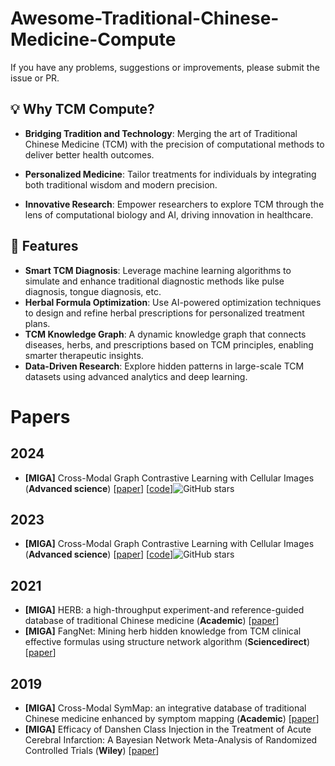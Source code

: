 # Awesome-Traditional-Chinese-Medicine-Compute

If you have any problems, suggestions or improvements, please submit the issue or PR.

## 💡 Why TCM Compute?

- **Bridging Tradition and Technology**: Merging the art of Traditional Chinese Medicine (TCM) with the precision of computational methods to deliver better health outcomes.

- **Personalized Medicine**: Tailor treatments for individuals by integrating both traditional wisdom and modern precision.

- **Innovative Research**: Empower researchers to explore TCM through the lens of computational biology and AI, driving innovation in healthcare.

## 🌟 **Features**
- **Smart TCM Diagnosis**: Leverage machine learning algorithms to simulate and enhance traditional diagnostic methods like pulse diagnosis, tongue diagnosis, etc.
- **Herbal Formula Optimization**: Use AI-powered optimization techniques to design and refine herbal prescriptions for personalized treatment plans.
- **TCM Knowledge Graph**: A dynamic knowledge graph that connects diseases, herbs, and prescriptions based on TCM principles, enabling smarter therapeutic insights.
- **Data-Driven Research**: Explore hidden patterns in large-scale TCM datasets using advanced analytics and deep learning.

# Papers

## 2024

- <a name=""></a>**[MIGA]** Cross-Modal Graph Contrastive Learning with Cellular Images (**Advanced science**) [[paper](https://onlinelibrary.wiley.com/doi/full/10.1002/advs.202404845)] [[code](https://github.com/prokia/MIGA)]![GitHub stars](https://img.shields.io/github/stars/prokia/MIGA.svg?logo=github&label=Stars)

## 2023
- <a name=""></a>**[MIGA]** Cross-Modal Graph Contrastive Learning with Cellular Images (**Advanced science**) [[paper](https://onlinelibrary.wiley.com/doi/full/10.1002/advs.202404845)] [[code](https://github.com/prokia/MIGA)]![GitHub stars](https://img.shields.io/github/stars/prokia/MIGA.svg?logo=github&label=Stars)

## 2021
- <a name=""></a>**[MIGA]** HERB: a high-throughput experiment-and reference-guided database of traditional Chinese medicine (**Academic**) [[paper](https://academic.oup.com/nar/article-abstract/49/D1/D1197/6017358)]
- <a name=""></a>**[MIGA]** FangNet: Mining herb hidden knowledge from TCM clinical effective formulas using structure network algorithm (**Sciencedirect**) [[paper](https://www.sciencedirect.com/science/article/pii/S2001037020305031)]

## 2019
- <a name=""></a>**[MIGA]** Cross-Modal SymMap: an integrative database of traditional Chinese medicine enhanced by symptom mapping (**Academic**) [[paper](https://academic.oup.com/nar/article-abstract/47/D1/D1110/5150228)]
- <a name=""></a>**[MIGA]** Efficacy of Danshen Class Injection in the Treatment of Acute Cerebral Infarction: A Bayesian Network Meta-Analysis of Randomized Controlled Trials (**Wiley**) [[paper](https://onlinelibrary.wiley.com/doi/full/10.1155/2019/5814749)] 
